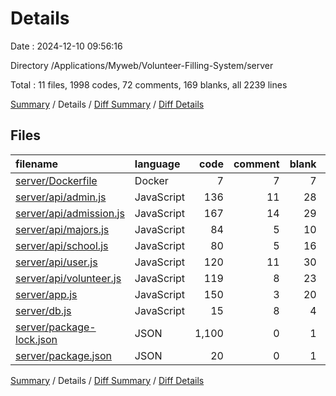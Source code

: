 # Details

Date : 2024-12-10 09:56:16

Directory /Applications/Myweb/Volunteer-Filling-System/server

Total : 11 files,  1998 codes, 72 comments, 169 blanks, all 2239 lines

[Summary](results.md) / Details / [Diff Summary](diff.md) / [Diff Details](diff-details.md)

## Files
| filename | language | code | comment | blank | total |
| :--- | :--- | ---: | ---: | ---: | ---: |
| [server/Dockerfile](/server/Dockerfile) | Docker | 7 | 7 | 7 | 21 |
| [server/api/admin.js](/server/api/admin.js) | JavaScript | 136 | 11 | 28 | 175 |
| [server/api/admission.js](/server/api/admission.js) | JavaScript | 167 | 14 | 29 | 210 |
| [server/api/majors.js](/server/api/majors.js) | JavaScript | 84 | 5 | 10 | 99 |
| [server/api/school.js](/server/api/school.js) | JavaScript | 80 | 5 | 16 | 101 |
| [server/api/user.js](/server/api/user.js) | JavaScript | 120 | 11 | 30 | 161 |
| [server/api/volunteer.js](/server/api/volunteer.js) | JavaScript | 119 | 8 | 23 | 150 |
| [server/app.js](/server/app.js) | JavaScript | 150 | 3 | 20 | 173 |
| [server/db.js](/server/db.js) | JavaScript | 15 | 8 | 4 | 27 |
| [server/package-lock.json](/server/package-lock.json) | JSON | 1,100 | 0 | 1 | 1,101 |
| [server/package.json](/server/package.json) | JSON | 20 | 0 | 1 | 21 |

[Summary](results.md) / Details / [Diff Summary](diff.md) / [Diff Details](diff-details.md)